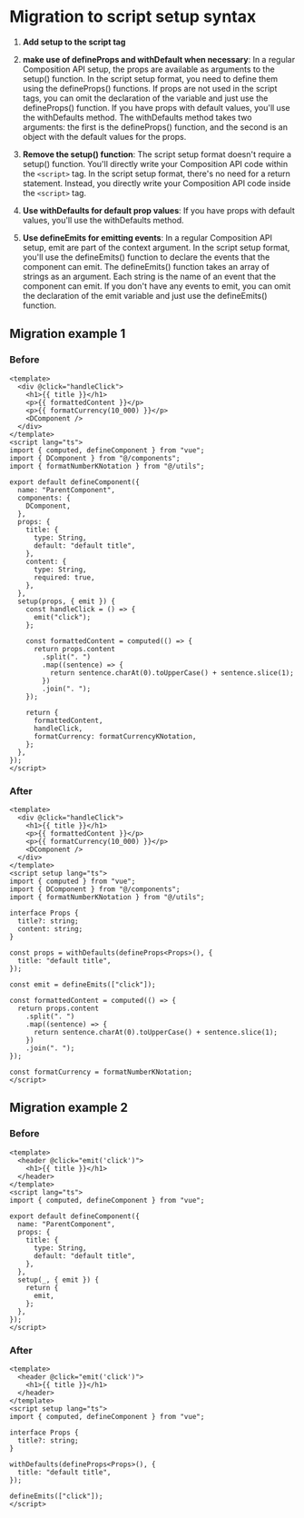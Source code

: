 # Migration to script setup syntax

1. **Add setup to the script tag**

2. **make use of defineProps and withDefault when necessary**: In a regular Composition API setup, the props are available as arguments to the setup() function. In the script setup format, you need to define them using the defineProps() functions. If props are not used in the script tags, you can omit the declaration of the variable and just use the defineProps() function. If you have props with default values, you'll use the withDefaults method. The withDefaults method takes two arguments: the first is the defineProps() function, and the second is an object with the default values for the props.

3. **Remove the setup() function**: The script setup format doesn't require a setup() function. You'll directly write your Composition API code within the `<script>` tag. In the script setup format, there's no need for a return statement. Instead, you directly write your Composition API code inside the `<script>` tag.

4. **Use withDefaults for default prop values**: If you have props with default values, you'll use the withDefaults method.

5. **Use defineEmits for emitting events**: In a regular Composition API setup, emit are part of the context argument. In the script setup format, you'll use the defineEmits() function to declare the events that the component can emit. The defineEmits() function takes an array of strings as an argument. Each string is the name of an event that the component can emit. If you don't have any events to emit, you can omit the declaration of the emit variable and just use the defineEmits() function.

## Migration example 1

### Before

```vue
<template>
  <div @click="handleClick">
    <h1>{{ title }}</h1>
    <p>{{ formattedContent }}</p>
    <p>{{ formatCurrency(10_000) }}</p>
    <DComponent />
  </div>
</template>
<script lang="ts">
import { computed, defineComponent } from "vue";
import { DComponent } from "@/components";
import { formatNumberKNotation } from "@/utils";

export default defineComponent({
  name: "ParentComponent",
  components: {
    DComponent,
  },
  props: {
    title: {
      type: String,
      default: "default title",
    },
    content: {
      type: String,
      required: true,
    },
  },
  setup(props, { emit }) {
    const handleClick = () => {
      emit("click");
    };

    const formattedContent = computed(() => {
      return props.content
        .split(". ")
        .map((sentence) => {
          return sentence.charAt(0).toUpperCase() + sentence.slice(1);
        })
        .join(". ");
    });

    return {
      formattedContent,
      handleClick,
      formatCurrency: formatCurrencyKNotation,
    };
  },
});
</script>
```

### After

```vue
<template>
  <div @click="handleClick">
    <h1>{{ title }}</h1>
    <p>{{ formattedContent }}</p>
    <p>{{ formatCurrency(10_000) }}</p>
    <DComponent />
  </div>
</template>
<script setup lang="ts">
import { computed } from "vue";
import { DComponent } from "@/components";
import { formatNumberKNotation } from "@/utils";

interface Props {
  title?: string;
  content: string;
}

const props = withDefaults(defineProps<Props>(), {
  title: "default title",
});

const emit = defineEmits(["click"]);

const formattedContent = computed(() => {
  return props.content
    .split(". ")
    .map((sentence) => {
      return sentence.charAt(0).toUpperCase() + sentence.slice(1);
    })
    .join(". ");
});

const formatCurrency = formatNumberKNotation;
</script>
```

## Migration example 2

### Before

```vue
<template>
  <header @click="emit('click')">
    <h1>{{ title }}</h1>
  </header>
</template>
<script lang="ts">
import { computed, defineComponent } from "vue";

export default defineComponent({
  name: "ParentComponent",
  props: {
    title: {
      type: String,
      default: "default title",
    },
  },
  setup(_, { emit }) {
    return {
      emit,
    };
  },
});
</script>
```

### After

```vue
<template>
  <header @click="emit('click')">
    <h1>{{ title }}</h1>
  </header>
</template>
<script setup lang="ts">
import { computed, defineComponent } from "vue";

interface Props {
  title?: string;
}

withDefaults(defineProps<Props>(), {
  title: "default title",
});

defineEmits(["click"]);
</script>
```
